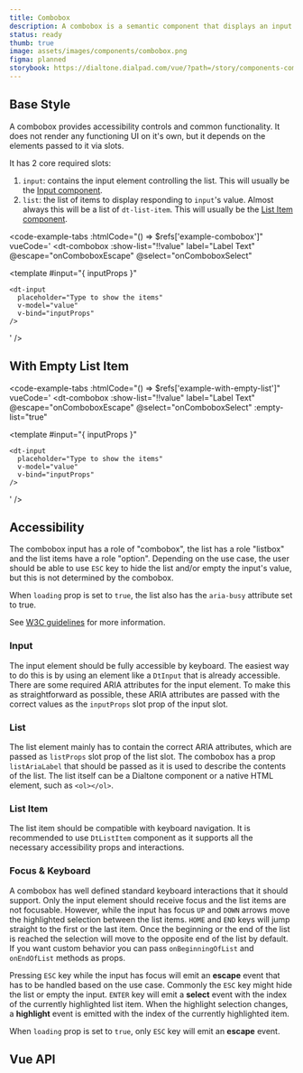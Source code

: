 ```yaml
---
title: Combobox
description: A combobox is a semantic component that displays an input element combined with a listbox, which enables the user to select items from the list.
status: ready
thumb: true
image: assets/images/components/combobox.png
figma: planned
storybook: https://dialtone.dialpad.com/vue/?path=/story/components-combobox--default
---
```


## Base Style

A combobox provides accessibility controls and common functionality. It does not render any functioning UI on it's own, but it depends on the elements passed to it via slots.

It has 2 core required slots:

1. `input`: contains the input element controlling the list. This will usually be the [Input component](/components/input.html).
2. `list`: the list of items to display responding to `input`'s value. Almost always this will be a list of `dt-list-item`.
This will usually be the [List Item component](/components/list-item.html).

<code-well-header class="d-d-block">
  <dt-combobox
    :show-list="!!value"
    label="Label Text"
    @escape="onComboboxEscape"
    @select="onComboboxSelect"
    ref="example-combobox"
  >
    <template
      #input="{ inputProps }"
    >
      <dt-input
        placeholder="Type to show the items"
        v-model="value"
        v-bind="inputProps"
      />
    </template>
    <template
      #list="{ listProps }"
    >
      <ol
        v-bind="listProps"
        class="d-p0 d-mt8 d-hmx332 d-of-y-auto"
      >
        <dt-list-item
          v-for="(item, i) in items"
          :key="item.id"
          role="option"
          navigation-type="arrow-keys"
          @click="onListItemSelect(i)"
        >
          <template #left>
            <dt-avatar
              :full-name="(i + 1).toString()"
              :seed="i.toString()"
            />
          </template>
          {{ item.name }}
        </dt-list-item>
      </ol>
    </template>
  </dt-combobox>
</code-well-header>

<code-example-tabs
:htmlCode="() => $refs['example-combobox']"
vueCode='
<dt-combobox
  :show-list="!!value"
  label="Label Text"
  @escape="onComboboxEscape"
  @select="onComboboxSelect"
>
  <template
    #input="{ inputProps }"
  >
    <dt-input
      placeholder="Type to show the items"
      v-model="value"
      v-bind="inputProps"
    />
  </template>
  <template
    #list="{ listProps }"
  >
    <ol
      v-bind="listProps"
      class="d-p0 d-mt8 d-hmx332 d-of-y-auto"
    >
      <dt-list-item
        v-for="(item, i) in items"
        :key="item.id"
        role="option"
        navigation-type="arrow-keys"
        @click="onListItemSelect(i)"
      >
        <template #left>
          <dt-avatar
            :full-name="(i + 1).toString()"
            :seed="i.toString()"
          />
        </template>
        {{ item.name }}
      </dt-list-item>
    </ol>
  </template>
</dt-combobox>
'
/>

## With Empty List Item

<code-well-header class="d-d-block">
  <dt-combobox
    :show-list="!!value"
    label="Label Text"
    @escape="onComboboxEscape"
    @select="onComboboxSelect"
    :empty-list="true"
    ref="example-with-empty-list"
  >
    <template
      #input="{ inputProps }"
    >
      <dt-input
        placeholder="Type to show the items"
        v-model="value"
        v-bind="inputProps"
      />
    </template>
    <template #emptyListItem>
      <div class="d-py8 d-fc-tertiary">No matches found.</div>
    </template>
  </dt-combobox>
</code-well-header>

<code-example-tabs
:htmlCode="() => $refs['example-with-empty-list']"
vueCode='
<dt-combobox
  :show-list="!!value"
  label="Label Text"
  @escape="onComboboxEscape"
  @select="onComboboxSelect"
  :empty-list="true"
>
  <template
    #input="{ inputProps }"
  >
    <dt-input
      placeholder="Type to show the items"
      v-model="value"
      v-bind="inputProps"
    />
  </template>
  <template #emptyListItem>
    <div class="d-py8 d-fc-tertiary">No matches found.</div>
  </template>
</dt-combobox>
'
/>

## Accessibility

The combobox input has a role of "combobox", the list has a role "listbox" and the list items have a role "option".
Depending on the use case, the user should be able to use `ESC` key to hide the list and/or empty the input's value,
but this is not determined by the combobox.

When `loading` prop is set to `true`, the list also has the `aria-busy` attribute set to true.

See [W3C guidelines](https://www.w3.org/WAI/ARIA/apg/) for more information.

### Input

The input element should be fully accessible by keyboard. The easiest way to do this is by using an element like a `DtInput` that is already accessible. There are some required ARIA attributes for the input element. To make this as straightforward as possible, these ARIA attributes are passed with the correct values as the `inputProps` slot prop of the input slot.

### List

The list element mainly has to contain the correct ARIA attributes, which are passed as `listProps` slot prop of the list slot.
The combobox has a prop `listAriaLabel` that should be passed as it is used to describe the contents of the list. The list itself can be a Dialtone component or a native HTML element, such as `<ol></ol>`.

### List Item

The list item should be compatible with keyboard navigation. It is recommended to use `DtListItem` component as it supports all the necessary accessibility props and interactions.

### Focus & Keyboard

A combobox has well defined standard keyboard interactions that it should support. Only the input element should receive focus and the list items are not focusable. However, while the input has focus `UP` and `DOWN` arrows move the highlighted selection between the list items. `HOME` and `END` keys will jump straight to the first or the last item. Once the beginning or the end of the list is reached the selection will move to the opposite end of the list by default. If you want custom behavior you can pass `onBeginningOfList` and `onEndOfList` methods as props.

Pressing `ESC` key while the input has focus will emit an **escape** event that has to be handled based on the use case. Commonly the `ESC` key might hide the list or empty the input. `ENTER` key will emit a **select** event with the index of the currently highlighted list item. When the highlight selection changes, a **highlight** event is emitted with the index of the currently highlighted item.

When `loading` prop is set to `true`, only `ESC` key will emit an **escape** event.

## Vue API

<component-vue-api component-name="combobox" />

<script setup>
import { ref } from 'vue';

const value = ref('example');
const items = [
  { name: 'combobox item 1', id: 1 },
  { name: 'combobox item 2', id: 2 },
  { name: 'combobox item 3', id: 3 },
  { name: 'combobox item 4', id: 4 },
  { name: 'combobox item 5', id: 5 },
  { name: 'combobox item 6', id: 6 },
  { name: 'combobox item 7', id: 7 },
  { name: 'combobox item 8', id: 8 },
  { name: 'combobox item 9', id: 9 },
  { name: 'combobox item 10', id: 10 },
  { name: 'combobox item 11', id: 11 },
  { name: 'combobox item 12', id: 12 },
];

function onComboboxSelect (i) {
  value.value = items[i].name;
};

function onListItemSelect (i) {
  value.value = items[i].name;
};

function onComboboxEscape () {
  value.value = '';
};
</script>
